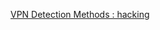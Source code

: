 
[VPN Detection Methods : hacking](https://old.reddit.com/r/hacking/comments/phmvx7/vpn_detection_methods)
